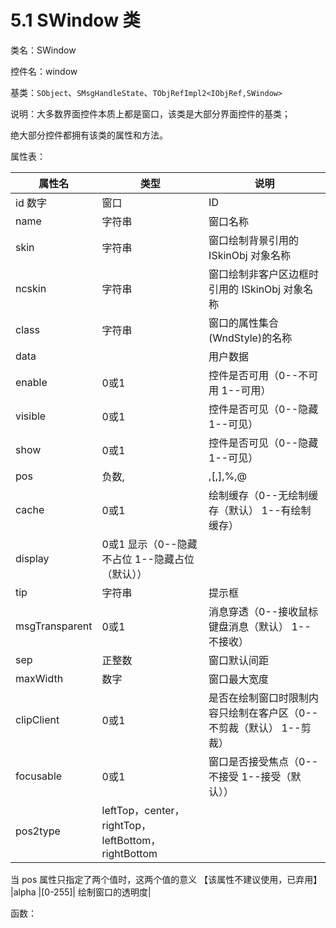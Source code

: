 # 5.1 SWindow 类

类名：SWindow

控件名：window

基类：`SObject`、`SMsgHandleState`、`TObjRefImpl2<IObjRef,SWindow>`

说明：大多数界面控件本质上都是窗口，该类是大部分界面控件的基类；

绝大部分控件都拥有该类的属性和方法。

属性表：

|属性名 |类型| 说明|
|-----|-----|-----|
|id 数字 | 窗口 |ID|
|name| 字符串| 窗口名称|
|skin| 字符串| 窗口绘制背景引用的 ISkinObj 对象名称|
|ncskin| 字符串| 窗口绘制非客户区边框时引用的 ISkinObj 对象名称|
|class| 字符串 |窗口的属性集合(WndStyle)的名称|
|data|   | 用户数据|
|enable| 0或1 |控件是否可用（0--不可用 1--可用）|
|visible| 0或1| 控件是否可见（0--隐藏 1--可见）|
|show| 0或1 |控件是否可见（0--隐藏 1--可见）|
|pos| 负数,|,[,],%,@ |控件位置|
|cache| 0或1 |绘制缓存（0--无绘制缓存（默认） 1--有绘制缓存）|
|display| 0或1 显示（0--隐藏不占位 1--隐藏占位（默认））|
|tip |字符串 |提示框|
|msgTransparent| 0或1 |消息穿透（0--接收鼠标键盘消息（默认） 1--不接收）|
|sep |正整数| 窗口默认间距|
|maxWidth| 数字| 窗口最大宽度|
|clipClient| 0或1 |是否在绘制窗口时限制内容只绘制在客户区（0--不剪裁（默认） 1--剪裁）|
|focusable| 0或1 |窗口是否接受焦点（0--不接受 1--接受（默认））|
|pos2type |leftTop，center，rightTop，leftBottom，rightBottom|
当 pos 属性只指定了两个值时，这两个值的意义
【该属性不建议使用，已弃用】
|alpha |[0-255]| 绘制窗口的透明度|

函数：
